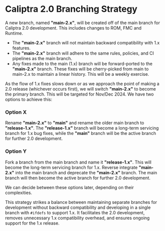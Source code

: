 
# Caliptra 2.0 Branching Strategy

A new branch, named **"main-2.x"**, will be created off of the main branch for Caliptra 2.0 development. This includes changes to ROM, FMC and Runtime.

- The **"main-2.x"** branch will not maintain backward compatibility with 1.x features.
- The **"main-2.x"** branch will adhere to the same rules, policies, and CI pipelines as the main branch.
- Any fixes made to the main (1.x) branch will be forward-ported to the **"main-2.x"** branch. These fixes will be cherry-picked from main to main-2.x to maintain a linear history. This will be a weekly exercise.

As the flow of 1.x fixes slows down or as we approach the point of making a 2.0 release (whichever occurs first), we will switch **"main-2.x"** to become the primary branch. This will be targeted for Nov/Dec 2024. We have two options to achieve this:

### Option X
Rename **"main-2.x"** to **"main"** and rename the older main branch to **"release-1.x"**. The **"release-1.x"** branch will become a long-term servicing branch for 1.x bug fixes, while the **"main"** branch will be the active branch for further 2.0 development.

### Option Y
Fork a branch from the main branch and name it **"release-1.x"**. This will become the long-term servicing branch for 1.x. Reverse integrate **"main-2.x"** into the main branch and deprecate the **"main-2.x"** branch. The main branch will then become the active branch for further 2.0 development.

We can decide between these options later, depending on their complexities.

This strategy strikes a balance between maintaining separate branches for development without backward compatibility and developing in a single branch with `#ifdefs` to support 1.x. It facilitates the 2.0 development, removes unnecessary 1.x compatibility overhead, and ensures ongoing support for the 1.x release.
